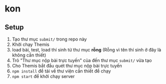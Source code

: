 # kon

## Setup

1. Tạo thư mục `submit/` trong repo này
2. Khởi chạy Themis
3. load bài, test, load thí sinh từ thư mục **rỗng** (Rỗng vì tên thí sinh ở đây là không cần thiết)
4. Trỏ "Thư mục nộp bài trực tuyến" của đến thư mục `submit/` vừa tạo
5. Cho Themis bắt đầu quét thư mục nộp bài trực tuyến
6. `npm install` để tải về thư viện cần thiết để chạy
7. `npm start` để khởi chạy server
